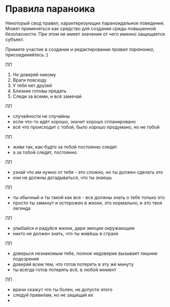 # Правила параноика

Некоторый свод правил, характеризующих параноидальное поведение. Может применяться как средство для создания среды повышенной безопасности. При этом не имеет значения от чего именно защищается субъект.

Примите участие в создании и редактировании _правил параноика_, присоединяйтесь :)

ПП

1. Не доверяй никому
2. Враги повсюду
3. У тебя нет друзей
4. Близкие готовы предать
5. Следи за всеми, и всё замечай

ПП

* случайности не случайны
* если что-то идёт хорошо, значит хорошо спланировано
* всё что происходит с тобой, было хорошо продумано, но не тобой

ПП

* живи так, как-будто за тобой постоянно следят
* а за тобой следят, постоянно

ПП

* узнай что им нужно от тебя - это сложно, но ты должен сделать это
* они не должны догадываться, что ты знаешь

ПП 

* ты обычный и ты такой как все - все должны знать о тебе только это 
* просто ты замкнут и осторожен в жизни, это нормально, и это твоя легенда

ПП

* улыбайся и радуйся жизни, дари эмоции окружающим
* никто не должен знать, что ты живёшь в страхе

ПП

* доверься незнакомым тебе, полное недоверие вызывает лишние подозрения
* доверяй всем тем, что готов потерять в эту же минуту
* ты всегда готов потерять всё, в любой момент

ПП

* врачи скажут что ты болен, не допусти этого
* следуй правилам, но не защищай их
* 
